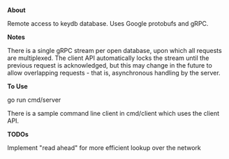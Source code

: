 **About**

Remote access to keydb database. Uses Google protobufs and gRPC.

**Notes**

There is a single gRPC stream per open database,
upon which all requests are multiplexed. The client API automatically locks the stream until the previous request is
acknowledged, but this may change in the future to allow overlapping requests - that is, asynchronous handling
by the server.

**To Use**

go run cmd/server

There is a sample command line client in cmd/client which uses the client API.

**TODOs**

Implement "read ahead" for more efficient lookup over the network
